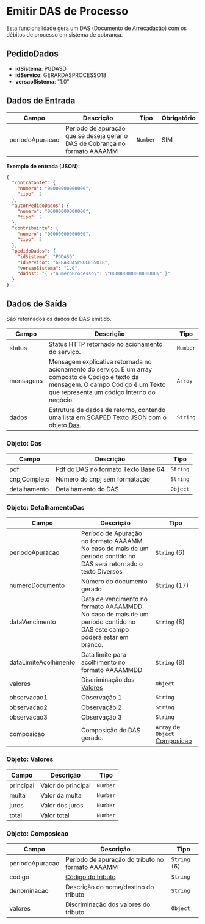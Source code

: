 # Emitir DAS de Processo

Esta funcionalidade gera um DAS (Documento de Arrecadação) com os débitos de processo em sistema de cobrança.

## PedidoDados

- **idSistema**: PGDASD
- **idServico**: GERARDASPROCESSO18
- **versaoSistema**: "1.0"

## Dados de Entrada

| Campo | Descrição | Tipo | Obrigatório |
| --- | --- | --- | --- |
| periodoApuracao | Período de apuração que se deseja gerar o DAS de Cobrança no formato AAAAMM | `Number` | SIM |

**Exemplo de entrada (JSON):**

```json
{
  "contratante": {
    "numero": "00000000000000",
    "tipo": 2
  },
  "autorPedidoDados": {
    "numero": "00000000000000",
    "tipo": 2
  },
  "contribuinte": {
    "numero": "00000000000000",
    "tipo": 2
  },
  "pedidoDados": {
    "idSistema": "PGDASD",
    "idServico": "GERARDASPROCESSO18",
    "versaoSistema": "1.0",
    "dados": "{ \"numeroProcesso\": \"00000000000000000\" }"
  }
}
```

## Dados de Saída

São retornados os dados do DAS emitido.

| Campo | Descrição | Tipo |
| --- | --- | --- |
| status | Status HTTP retornado no acionamento do serviço. | `Number` |
| mensagens | Mensagem explicativa retornada no acionamento do serviço. É um array composto de Código e texto da mensagem. O campo Código é um Texto que representa um código interno do negócio. | `Array` |
| dados | Estrutura de dados de retorno, contendo uma lista em SCAPED Texto JSON com o objeto [Das](). | `String` |

### Objeto: Das

| Campo | Descrição | Tipo |
| --- | --- | --- |
| pdf | Pdf do DAS no formato Texto Base 64 | `String` |
| cnpjCompleto | Número do cnpj sem formatação | `String` |
| detalhamento | Detalhamento do DAS | `Object` |

### Objeto: DetalhamentoDas

| Campo | Descrição | Tipo |
| --- | --- | --- |
| periodoApuracao | Período de Apuração no formato AAAAMM. No caso de mais de um período contido no DAS será retornado o texto Diversos | `String` (6) |
| numeroDocumento | Número do documento gerado | `String` (17) |
| dataVencimento | Data de vencimento no formato AAAAMMDD. No caso de mais de um período contido no DAS este campo poderá estar em branco. | `String` (8) |
| dataLimiteAcolhimento | Data limite para acolhimento no formato AAAAMMDD | `String` (8) |
| valores | Discriminação dos [Valores]() | `Object` |
| observacao1 | Observação 1 | `String` |
| observacao2 | Observação 2 | `String` |
| observacao3 | Observação 3 | `String` |
| composicao | Composição do DAS gerado. | `Array` de `Object` [Composicao]() |

### Objeto: Valores

| Campo | Descrição | Tipo |
| --- | --- | --- |
| principal | Valor do principal | `Number` |
| multa | Valor da multa | `Number` |
| juros | Valor dos juros | `Number` |
| total | Valor total | `Number` |

### Objeto: Composicao

| Campo | Descrição | Tipo |
| --- | --- | --- |
| periodoApuracao | Período de apuração do tributo no formato AAAAMM | `String` (6) |
| codigo | [Código do tributo]() | `String` |
| denominacao | Descrição do nome/destino do tributo | `String` |
| valores | Discriminação dos valores do tributo | `Object` |
